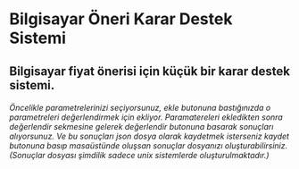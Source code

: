 # Bilgisayar Öneri Karar Destek Sistemi

## Bilgisayar fiyat önerisi için küçük bir karar destek sistemi.

###### Öncelikle parametrelerinizi seçiyorsunuz, ekle butonuna bastığınızda o parametreleri değerlendirmek için ekliyor. Paramatereleri ekledikten sonra değerlendir sekmesine gelerek değerlendir butonuna basarak sonuçları alıyorsunuz. Ve bu sonuçları json dosya olarak kaydetmek isterseniz kaydet butonuna basıp masaüstünde oluşsan sonuçlar dosyanızı oluşturabilirsiniz.(Sonuçlar dosyası şimdilik sadece unix sistemlerde oluşturulmaktadır.)


